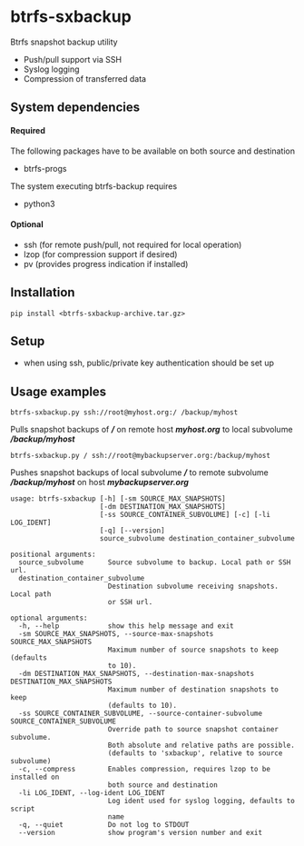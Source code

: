 btrfs-sxbackup
==============

Btrfs snapshot backup utility 
* Push/pull support via SSH
* Syslog logging
* Compression of transferred data

## System dependencies ##
#### Required ####
The following packages have to be available on both source and destination
* btrfs-progs

The system executing btrfs-backup requires
* python3

#### Optional ####
* ssh (for remote push/pull, not required for local operation)
* lzop (for compression support if desired)
* pv (provides progress indication if installed)

## Installation ##
```
pip install <btrfs-sxbackup-archive.tar.gz>
```

## Setup ##
* when using ssh, public/private key authentication should be set up

## Usage examples ##
```
btrfs-sxbackup.py ssh://root@myhost.org:/ /backup/myhost
```
Pulls snapshot backups of ___/___ on remote host ___myhost.org___ to local subvolume ___/backup/myhost___
```
btrfs-sxbackup.py / ssh://root@mybackupserver.org:/backup/myhost
```
Pushes snapshot backups of local subvolume ___/___ to remote subvolume ___/backup/myhost___ on host ___mybackupserver.org___

```
usage: btrfs-sxbackup [-h] [-sm SOURCE_MAX_SNAPSHOTS]
                      [-dm DESTINATION_MAX_SNAPSHOTS]
                      [-ss SOURCE_CONTAINER_SUBVOLUME] [-c] [-li LOG_IDENT]
                      [-q] [--version]
                      source_subvolume destination_container_subvolume

positional arguments:
  source_subvolume      Source subvolume to backup. Local path or SSH url.
  destination_container_subvolume
                        Destination subvolume receiving snapshots. Local path
                        or SSH url.

optional arguments:
  -h, --help            show this help message and exit
  -sm SOURCE_MAX_SNAPSHOTS, --source-max-snapshots SOURCE_MAX_SNAPSHOTS
                        Maximum number of source snapshots to keep (defaults
                        to 10).
  -dm DESTINATION_MAX_SNAPSHOTS, --destination-max-snapshots DESTINATION_MAX_SNAPSHOTS
                        Maximum number of destination snapshots to keep
                        (defaults to 10).
  -ss SOURCE_CONTAINER_SUBVOLUME, --source-container-subvolume SOURCE_CONTAINER_SUBVOLUME
                        Override path to source snapshot container subvolume.
                        Both absolute and relative paths are possible.
                        (defaults to 'sxbackup', relative to source subvolume)
  -c, --compress        Enables compression, requires lzop to be installed on
                        both source and destination
  -li LOG_IDENT, --log-ident LOG_IDENT
                        Log ident used for syslog logging, defaults to script
                        name
  -q, --quiet           Do not log to STDOUT
  --version             show program's version number and exit
  ```
